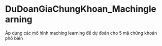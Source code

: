 # DuDoanGiaChungKhoan_Machinglearning
Áp dụng các mô hình maching learning để dự đoán cho 5 mã chứng khoán phổ biến
